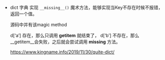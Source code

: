 



- dict 字典 实现 `__missing__()` 魔术方法，能够实现当Key不存在时候不报错，返回一个值。

  源码中并有该magic method

  d[‘a’] 存在，那么只调用 __getitem__ 就结束了，
  d[‘b’] 不存在，那么__getitem__会失败，之后就会尝试调用 __missing__ 方法。

  https://www.kingname.info/2019/11/30/quite-dict/

